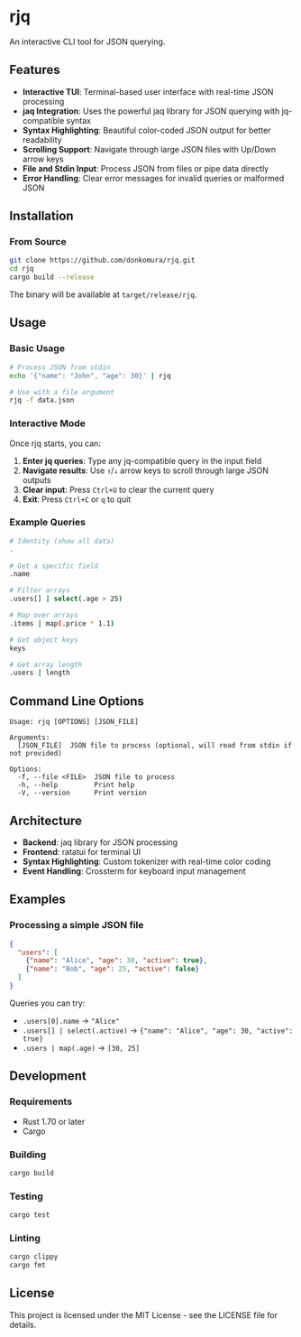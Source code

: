 # rjq

An interactive CLI tool for JSON querying.

## Features

- **Interactive TUI**: Terminal-based user interface with real-time JSON processing
- **jaq Integration**: Uses the powerful jaq library for JSON querying with jq-compatible syntax
- **Syntax Highlighting**: Beautiful color-coded JSON output for better readability
- **Scrolling Support**: Navigate through large JSON files with Up/Down arrow keys
- **File and Stdin Input**: Process JSON from files or pipe data directly
- **Error Handling**: Clear error messages for invalid queries or malformed JSON

## Installation

### From Source

```bash
git clone https://github.com/donkomura/rjq.git
cd rjq
cargo build --release
```

The binary will be available at `target/release/rjq`.

## Usage

### Basic Usage

```bash
# Process JSON from stdin
echo '{"name": "John", "age": 30}' | rjq

# Use with a file argument
rjq -f data.json
```

### Interactive Mode

Once rjq starts, you can:

1. **Enter jq queries**: Type any jq-compatible query in the input field
2. **Navigate results**: Use `↑`/`↓` arrow keys to scroll through large JSON outputs
3. **Clear input**: Press `Ctrl+U` to clear the current query
4. **Exit**: Press `Ctrl+C` or `q` to quit

### Example Queries

```bash
# Identity (show all data)
.

# Get a specific field
.name

# Filter arrays
.users[] | select(.age > 25)

# Map over arrays
.items | map(.price * 1.1)

# Get object keys
keys

# Get array length
.users | length
```

## Command Line Options

```
Usage: rjq [OPTIONS] [JSON_FILE]

Arguments:
  [JSON_FILE]  JSON file to process (optional, will read from stdin if not provided)

Options:
  -f, --file <FILE>  JSON file to process
  -h, --help         Print help
  -V, --version      Print version
```

## Architecture

- **Backend**: jaq library for JSON processing
- **Frontend**: ratatui for terminal UI
- **Syntax Highlighting**: Custom tokenizer with real-time color coding
- **Event Handling**: Crossterm for keyboard input management

## Examples

### Processing a simple JSON file

```json
{
  "users": [
    {"name": "Alice", "age": 30, "active": true},
    {"name": "Bob", "age": 25, "active": false}
  ]
}
```

Queries you can try:
- `.users[0].name` → `"Alice"`
- `.users[] | select(.active)` → `{"name": "Alice", "age": 30, "active": true}`
- `.users | map(.age)` → `[30, 25]`

## Development

### Requirements

- Rust 1.70 or later
- Cargo

### Building

```bash
cargo build
```

### Testing

```bash
cargo test
```

### Linting

```bash
cargo clippy
cargo fmt
```

## License

This project is licensed under the MIT License - see the LICENSE file for details.
